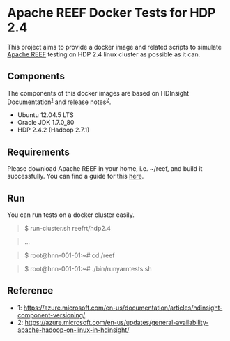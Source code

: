 Apache REEF Docker Tests for HDP 2.4
================================================

This project aims to provide a docker image and related scripts to simulate 
[Apache REEF](http://reef.apache.org/) testing on 
HDP 2.4 linux cluster as possible as it can. 

Components
----------

The components of this docker images are based on HDInsight 
Documentation<sup>[1](#note1)</sup> and release notes<sup>[2](#note2)</sup>.

* Ubuntu 12.04.5 LTS
* Oracle JDK 1.7.0_80
* HDP 2.4.2 (Hadoop 2.7.1)

Requirements
------------

Please download Apache REEF in your home, i.e. ~/reef, and build
it successfully. You can find a guide for this 
[here](https://cwiki.apache.org/confluence/display/REEF/Compiling+REEF).

Run
---
You can run tests on a docker cluster easily.

> $ run-cluster.sh reefrt/hdp2.4

> ...

> $ root@hnn-001-01:~# cd /reef

> $ root@hnn-001-01:~# ./bin/runyarntests.sh

Reference
---------
* <a name="note1">1</a>: https://azure.microsoft.com/en-us/documentation/articles/hdinsight-component-versioning/
* <a name="note2">2</a>: https://azure.microsoft.com/en-us/updates/general-availability-apache-hadoop-on-linux-in-hdinsight/

